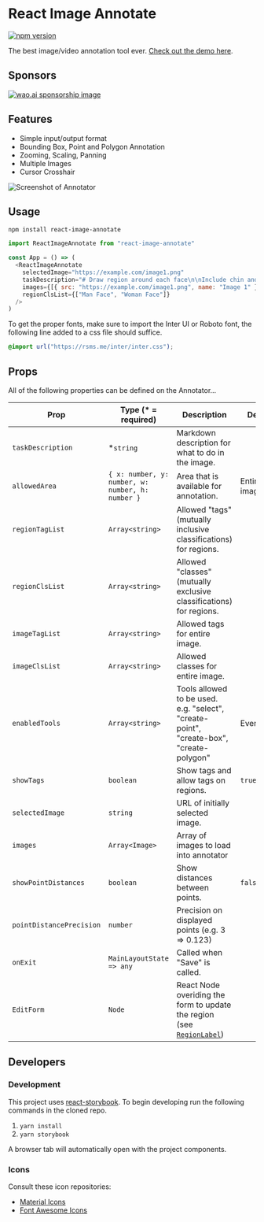 # React Image Annotate

[![npm version](https://badge.fury.io/js/react-image-annotate.svg)](https://badge.fury.io/js/react-image-annotate)

The best image/video annotation tool ever. [Check out the demo here](https://waoai.github.io/react-image-annotate/).

## Sponsors

[![wao.ai sponsorship image](https://s3.amazonaws.com/asset.workaround.online/sponsorship-banner-1.png)](https://wao.ai)

## Features

- Simple input/output format
- Bounding Box, Point and Polygon Annotation
- Zooming, Scaling, Panning
- Multiple Images
- Cursor Crosshair

![Screenshot of Annotator](https://user-images.githubusercontent.com/1910070/51199716-83c72080-18c5-11e9-837c-c3a89c8caef4.png)

## Usage

`npm install react-image-annotate`

```javascript
import ReactImageAnnotate from "react-image-annotate"

const App = () => (
  <ReactImageAnnotate
    selectedImage="https://example.com/image1.png"
    taskDescription="# Draw region around each face\n\nInclude chin and hair."
    images={[{ src: "https://example.com/image1.png", name: "Image 1" }]}
    regionClsList={["Man Face", "Woman Face"]}
  />
)
```

To get the proper fonts, make sure to import the Inter UI or Roboto font, the
following line added to a css file should suffice.

```css
@import url("https://rsms.me/inter/inter.css");
```

## Props

All of the following properties can be defined on the Annotator...

| Prop                     | Type (\* = required)                             | Description                                                                             | Default       |
| ------------------------ | ------------------------------------------------ | --------------------------------------------------------------------------------------- | ------------- |
| `taskDescription`        | \*`string`                                       | Markdown description for what to do in the image.                                       |               |
| `allowedArea`            | `{ x: number, y: number, w: number, h: number }` | Area that is available for annotation.                                                  | Entire image. |
| `regionTagList`          | `Array<string>`                                  | Allowed "tags" (mutually inclusive classifications) for regions.                        |               |
| `regionClsList`          | `Array<string>`                                  | Allowed "classes" (mutually exclusive classifications) for regions.                     |               |
| `imageTagList`           | `Array<string>`                                  | Allowed tags for entire image.                                                          |               |
| `imageClsList`           | `Array<string>`                                  | Allowed classes for entire image.                                                       |               |
| `enabledTools`           | `Array<string>`                                  | Tools allowed to be used. e.g. "select", "create-point", "create-box", "create-polygon" | Everything.   |
| `showTags`               | `boolean`                                        | Show tags and allow tags on regions.                                                    | `true`        |
| `selectedImage`          | `string`                                         | URL of initially selected image.                                                        |               |
| `images`                 | `Array<Image>`                                   | Array of images to load into annotator                                                  |               |
| `showPointDistances`     | `boolean`                                        | Show distances between points.                                                          | `false`       |
| `pointDistancePrecision` | `number`                                         | Precision on displayed points (e.g. 3 => 0.123)                                         |               |
| `onExit`                 | `MainLayoutState => any`                         | Called when "Save" is called.                                                           |               |
| `EditForm`               | `Node`                                           | React Node overiding the form to update the region (see [`RegionLabel`](https://github.com/waoai/react-image-annotate/blob/master/src/RegionLabel/index.js))                                                           |               |

## Developers

### Development

This project uses [react-storybook](https://storybook.js.org/). To begin developing run the following commands in the cloned repo.

1. `yarn install`
2. `yarn storybook`

A browser tab will automatically open with the project components.

### Icons

Consult these icon repositories:

- [Material Icons](https://material.io/tools/icons/)
- [Font Awesome Icons](https://fontawesome.com/icons?d=gallery&m=free)
